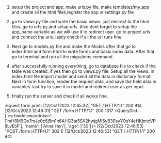 1. setup the project and app, make urls.py file, make templates/my_app and create all the html files,register the app in settings.py file
2. go to views.py file and write the basic views. just redirect to the html files. go to urls.py and setup urls. Also dont forget to
 setup the app_name variable as we will use it to redirect user. go to project.urls and connect the urls. lastly check if all the url runs fine.

3. Next go to models.py file and make the Model. after that go to index.html and form.html to write forms and basic index data. After
that go to terminal and run all the migrations command.

4. after successfully running everything, go to database file to check if the table was created. if yes then go to views.py file.
Setup all the views. in index.html file import model and send all the data in dictionary format. Next in form function, render the
request data, and save the field data in variables. last try to save it in model and redirect user as per input. 

5. finally run the server and check if all works fine.

request form print:
[12/Oct/2023 12:45:32] "GET / HTTP/1.1" 200 914
[12/Oct/2023 12:46:31] "GET /form HTTP/1.1" 200 1317
<QueryDict: {'csrfmiddlewaretoken': ['mH8M9Qo7mJe0c6j5m1h6AHG3ta5SX2hwjgMl5yB3l1syYOsY4eHKjnncVP8LvEbF'], 'name': ['Anna Hen'], 'age': ['30']}>
[12/Oct/2023 12:46:53] "POST /form HTTP/1.1" 302 0
[12/Oct/2023 12:46:53] "GET / HTTP/1.1" 200 941

